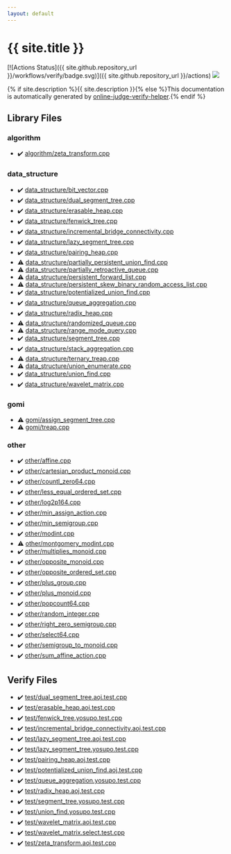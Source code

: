 ```yaml
---
layout: default
---
```


<!-- mathjax config similar to math.stackexchange -->
<script type="text/javascript" async
  src="https://cdnjs.cloudflare.com/ajax/libs/mathjax/2.7.5/MathJax.js?config=TeX-MML-AM_CHTML">
</script>
<script type="text/x-mathjax-config">
  MathJax.Hub.Config({
    TeX: { equationNumbers: { autoNumber: "AMS" }},
    tex2jax: {
      inlineMath: [ ['$','$'] ],
      processEscapes: true
    },
    "HTML-CSS": { matchFontHeight: false },
    displayAlign: "left",
    displayIndent: "2em"
  });
</script>

<script type="text/javascript" src="https://cdnjs.cloudflare.com/ajax/libs/jquery/3.4.1/jquery.min.js"></script>
<script src="https://cdn.jsdelivr.net/npm/jquery-balloon-js@1.1.2/jquery.balloon.min.js" integrity="sha256-ZEYs9VrgAeNuPvs15E39OsyOJaIkXEEt10fzxJ20+2I=" crossorigin="anonymous"></script>
<script type="text/javascript" src="assets/js/copy-button.js"></script>
<link rel="stylesheet" href="assets/css/copy-button.css" />


# {{ site.title }}

[![Actions Status]({{ site.github.repository_url }}/workflows/verify/badge.svg)]({{ site.github.repository_url }}/actions)
<a href="{{ site.github.repository_url }}"><img src="https://img.shields.io/github/last-commit/{{ site.github.owner_name }}/{{ site.github.repository_name }}" /></a>

{% if site.description %}{{ site.description }}{% else %}This documentation is automatically generated by <a href="https://github.com/kmyk/online-judge-verify-helper">online-judge-verify-helper</a>.{% endif %}

## Library Files

<div id="ed469618898d75b149e5c7c4b6a1c415"></div>

### algorithm

* :heavy_check_mark: <a href="library/algorithm/zeta_transform.cpp.html">algorithm/zeta_transform.cpp</a>


<div id="c8f6850ec2ec3fb32f203c1f4e3c2fd2"></div>

### data_structure

* :heavy_check_mark: <a href="library/data_structure/bit_vector.cpp.html">data_structure/bit_vector.cpp</a>
* :heavy_check_mark: <a href="library/data_structure/dual_segment_tree.cpp.html">data_structure/dual_segment_tree.cpp</a>
* :heavy_check_mark: <a href="library/data_structure/erasable_heap.cpp.html">data_structure/erasable_heap.cpp</a>
* :heavy_check_mark: <a href="library/data_structure/fenwick_tree.cpp.html">data_structure/fenwick_tree.cpp</a>
* :heavy_check_mark: <a href="library/data_structure/incremental_bridge_connectivity.cpp.html">data_structure/incremental_bridge_connectivity.cpp</a>
* :heavy_check_mark: <a href="library/data_structure/lazy_segment_tree.cpp.html">data_structure/lazy_segment_tree.cpp</a>
* :heavy_check_mark: <a href="library/data_structure/pairing_heap.cpp.html">data_structure/pairing_heap.cpp</a>
* :warning: <a href="library/data_structure/partially_persistent_union_find.cpp.html">data_structure/partially_persistent_union_find.cpp</a>
* :warning: <a href="library/data_structure/partially_retroactive_queue.cpp.html">data_structure/partially_retroactive_queue.cpp</a>
* :warning: <a href="library/data_structure/persistent_forward_list.cpp.html">data_structure/persistent_forward_list.cpp</a>
* :warning: <a href="library/data_structure/persistent_skew_binary_random_access_list.cpp.html">data_structure/persistent_skew_binary_random_access_list.cpp</a>
* :heavy_check_mark: <a href="library/data_structure/potentialized_union_find.cpp.html">data_structure/potentialized_union_find.cpp</a>
* :heavy_check_mark: <a href="library/data_structure/queue_aggregation.cpp.html">data_structure/queue_aggregation.cpp</a>
* :heavy_check_mark: <a href="library/data_structure/radix_heap.cpp.html">data_structure/radix_heap.cpp</a>
* :warning: <a href="library/data_structure/randomized_queue.cpp.html">data_structure/randomized_queue.cpp</a>
* :warning: <a href="library/data_structure/range_mode_query.cpp.html">data_structure/range_mode_query.cpp</a>
* :heavy_check_mark: <a href="library/data_structure/segment_tree.cpp.html">data_structure/segment_tree.cpp</a>
* :heavy_check_mark: <a href="library/data_structure/stack_aggregation.cpp.html">data_structure/stack_aggregation.cpp</a>
* :warning: <a href="library/data_structure/ternary_treap.cpp.html">data_structure/ternary_treap.cpp</a>
* :warning: <a href="library/data_structure/union_enumerate.cpp.html">data_structure/union_enumerate.cpp</a>
* :heavy_check_mark: <a href="library/data_structure/union_find.cpp.html">data_structure/union_find.cpp</a>
* :heavy_check_mark: <a href="library/data_structure/wavelet_matrix.cpp.html">data_structure/wavelet_matrix.cpp</a>


<div id="c25e426f9a94f83968c77e7d5480c159"></div>

### gomi

* :warning: <a href="library/gomi/assign_segment_tree.cpp.html">gomi/assign_segment_tree.cpp</a>
* :warning: <a href="library/gomi/treap.cpp.html">gomi/treap.cpp</a>


<div id="795f3202b17cb6bc3d4b771d8c6c9eaf"></div>

### other

* :heavy_check_mark: <a href="library/other/affine.cpp.html">other/affine.cpp</a>
* :heavy_check_mark: <a href="library/other/cartesian_product_monoid.cpp.html">other/cartesian_product_monoid.cpp</a>
* :heavy_check_mark: <a href="library/other/countl_zero64.cpp.html">other/countl_zero64.cpp</a>
* :heavy_check_mark: <a href="library/other/less_equal_ordered_set.cpp.html">other/less_equal_ordered_set.cpp</a>
* :heavy_check_mark: <a href="library/other/log2p164.cpp.html">other/log2p164.cpp</a>
* :heavy_check_mark: <a href="library/other/min_assign_action.cpp.html">other/min_assign_action.cpp</a>
* :heavy_check_mark: <a href="library/other/min_semigroup.cpp.html">other/min_semigroup.cpp</a>
* :heavy_check_mark: <a href="library/other/modint.cpp.html">other/modint.cpp</a>
* :warning: <a href="library/other/montgomery_modint.cpp.html">other/montgomery_modint.cpp</a>
* :heavy_check_mark: <a href="library/other/multiplies_monoid.cpp.html">other/multiplies_monoid.cpp</a>
* :heavy_check_mark: <a href="library/other/opposite_monoid.cpp.html">other/opposite_monoid.cpp</a>
* :heavy_check_mark: <a href="library/other/opposite_ordered_set.cpp.html">other/opposite_ordered_set.cpp</a>
* :heavy_check_mark: <a href="library/other/plus_group.cpp.html">other/plus_group.cpp</a>
* :heavy_check_mark: <a href="library/other/plus_monoid.cpp.html">other/plus_monoid.cpp</a>
* :heavy_check_mark: <a href="library/other/popcount64.cpp.html">other/popcount64.cpp</a>
* :heavy_check_mark: <a href="library/other/random_integer.cpp.html">other/random_integer.cpp</a>
* :heavy_check_mark: <a href="library/other/right_zero_semigroup.cpp.html">other/right_zero_semigroup.cpp</a>
* :heavy_check_mark: <a href="library/other/select64.cpp.html">other/select64.cpp</a>
* :heavy_check_mark: <a href="library/other/semigroup_to_monoid.cpp.html">other/semigroup_to_monoid.cpp</a>
* :heavy_check_mark: <a href="library/other/sum_affine_action.cpp.html">other/sum_affine_action.cpp</a>


## Verify Files

* :heavy_check_mark: <a href="verify/test/dual_segment_tree.aoj.test.cpp.html">test/dual_segment_tree.aoj.test.cpp</a>
* :heavy_check_mark: <a href="verify/test/erasable_heap.aoj.test.cpp.html">test/erasable_heap.aoj.test.cpp</a>
* :heavy_check_mark: <a href="verify/test/fenwick_tree.yosupo.test.cpp.html">test/fenwick_tree.yosupo.test.cpp</a>
* :heavy_check_mark: <a href="verify/test/incremental_bridge_connectivity.aoj.test.cpp.html">test/incremental_bridge_connectivity.aoj.test.cpp</a>
* :heavy_check_mark: <a href="verify/test/lazy_segment_tree.aoj.test.cpp.html">test/lazy_segment_tree.aoj.test.cpp</a>
* :heavy_check_mark: <a href="verify/test/lazy_segment_tree.yosupo.test.cpp.html">test/lazy_segment_tree.yosupo.test.cpp</a>
* :heavy_check_mark: <a href="verify/test/pairing_heap.aoj.test.cpp.html">test/pairing_heap.aoj.test.cpp</a>
* :heavy_check_mark: <a href="verify/test/potentialized_union_find.aoj.test.cpp.html">test/potentialized_union_find.aoj.test.cpp</a>
* :heavy_check_mark: <a href="verify/test/queue_aggregation.yosupo.test.cpp.html">test/queue_aggregation.yosupo.test.cpp</a>
* :heavy_check_mark: <a href="verify/test/radix_heap.aoj.test.cpp.html">test/radix_heap.aoj.test.cpp</a>
* :heavy_check_mark: <a href="verify/test/segment_tree.yosupo.test.cpp.html">test/segment_tree.yosupo.test.cpp</a>
* :heavy_check_mark: <a href="verify/test/union_find.yosupo.test.cpp.html">test/union_find.yosupo.test.cpp</a>
* :heavy_check_mark: <a href="verify/test/wavelet_matrix.aoj.test.cpp.html">test/wavelet_matrix.aoj.test.cpp</a>
* :heavy_check_mark: <a href="verify/test/wavelet_matrix.select.test.cpp.html">test/wavelet_matrix.select.test.cpp</a>
* :heavy_check_mark: <a href="verify/test/zeta_transform.aoj.test.cpp.html">test/zeta_transform.aoj.test.cpp</a>


